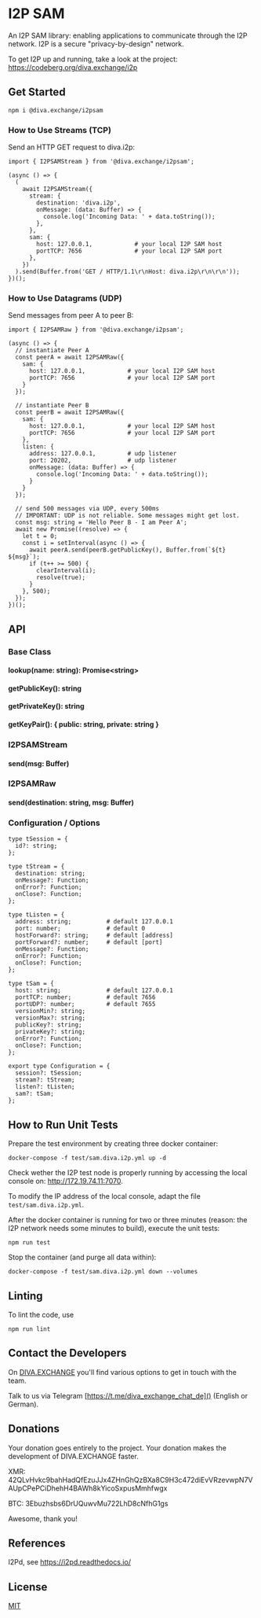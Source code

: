 # I2P SAM

An I2P SAM library: enabling applications to communicate through the I2P network. I2P is a secure "privacy-by-design" network.

To get I2P up and running, take a look at the project: https://codeberg.org/diva.exchange/i2p

## Get Started

`npm i @diva.exchange/i2psam`

### How to Use Streams (TCP)

Send an HTTP GET request to diva.i2p:
```
import { I2PSAMStream } from '@diva.exchange/i2psam';

(async () => {
  (
    await I2PSAMStream({
      stream: {
        destination: 'diva.i2p',
        onMessage: (data: Buffer) => {
          console.log('Incoming Data: ' + data.toString());
        },
      },
      sam: {
        host: 127.0.0.1,            # your local I2P SAM host
        portTCP: 7656               # your local I2P SAM port
      },
    })
  ).send(Buffer.from('GET / HTTP/1.1\r\nHost: diva.i2p\r\n\r\n'));
})();
```

### How to Use Datagrams (UDP)

Send messages from peer A to peer B:

```
import { I2PSAMRaw } from '@diva.exchange/i2psam';

(async () => {
  // instantiate Peer A
  const peerA = await I2PSAMRaw({
    sam: {
      host: 127.0.0.1,            # your local I2P SAM host
      portTCP: 7656               # your local I2P SAM port
    }
  }); 
  
  // instantiate Peer B
  const peerB = await I2PSAMRaw({
    sam: {
      host: 127.0.0.1,            # your local I2P SAM host
      portTCP: 7656               # your local I2P SAM port
    },
    listen: { 
      address: 127.0.0.1,         # udp listener
      port: 20202,                # udp listener
      onMessage: (data: Buffer) => {
        console.log('Incoming Data: ' + data.toString());
      }
    }
  }); 
  
  // send 500 messages via UDP, every 500ms
  // IMPORTANT: UDP is not reliable. Some messages might get lost.
  const msg: string = 'Hello Peer B - I am Peer A';
  await new Promise((resolve) => {
    let t = 0;
    const i = setInterval(async () => {
      await peerA.send(peerB.getPublicKey(), Buffer.from(`${t} ${msg}`);
      if (t++ >= 500) {
        clearInterval(i);
        resolve(true);
      }
    }, 500);
  });
})();
```

## API

### Base Class

#### lookup(name: string): Promise\<string\>

#### getPublicKey(): string

#### getPrivateKey(): string

#### getKeyPair(): { public: string, private: string }


### I2PSAMStream

#### send(msg: Buffer)


### I2PSAMRaw

#### send(destination: string, msg: Buffer)


### Configuration / Options
```
type tSession = {
  id?: string;
};

type tStream = {
  destination: string;
  onMessage?: Function;
  onError?: Function;
  onClose?: Function;
};

type tListen = {
  address: string;          # default 127.0.0.1
  port: number;             # default 0
  hostForward?: string;     # default [address]
  portForward?: number;     # default [port]
  onMessage?: Function;
  onError?: Function;
  onClose?: Function;
};

type tSam = {
  host: string;             # default 127.0.0.1
  portTCP: number;          # default 7656
  portUDP?: number;         # default 7655
  versionMin?: string;
  versionMax?: string;
  publicKey?: string;
  privateKey?: string;
  onError?: Function;
  onClose?: Function;
};

export type Configuration = {
  session?: tSession;
  stream?: tStream;
  listen?: tListen;
  sam?: tSam;
};
```

## How to Run Unit Tests

Prepare the test environment by creating three docker container:

```
docker-compose -f test/sam.diva.i2p.yml up -d
```

Check wether the I2P test node is properly running by accessing the local console on: http://172.19.74.11:7070.

To modify the IP address of the local console, adapt the file `test/sam.diva.i2p.yml`.

After the docker container is running for two or three minutes (reason: the I2P network needs some minutes to build), execute the unit tests:

```
npm run test
```

Stop the container (and purge all data within):
```
docker-compose -f test/sam.diva.i2p.yml down --volumes
```
 

## Linting

To lint the code, use
```
npm run lint
```


## Contact the Developers

On [DIVA.EXCHANGE](https://www.diva.exchange) you'll find various options to get in touch with the team.

Talk to us via Telegram [https://t.me/diva_exchange_chat_de]() (English or German).

## Donations

Your donation goes entirely to the project. Your donation makes the development of DIVA.EXCHANGE faster.

XMR: 42QLvHvkc9bahHadQfEzuJJx4ZHnGhQzBXa8C9H3c472diEvVRzevwpN7VAUpCPePCiDhehH4BAWh8kYicoSxpusMmhfwgx

BTC: 3Ebuzhsbs6DrUQuwvMu722LhD8cNfhG1gs

Awesome, thank you!

## References

I2Pd, see https://i2pd.readthedocs.io/

## License

[MIT](https://codeberg.org/diva.exchange/i2p-sam/src/branch/main/LICENSE)
